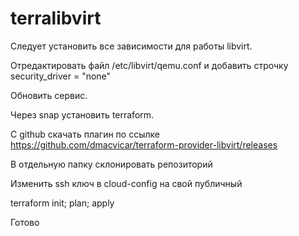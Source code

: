 # terralibvirt

Следует установить все зависимости для работы libvirt.

Отредактировать файл /etc/libvirt/qemu.conf и добавить строчку security_driver = "none"

Обновить сервис.

Через snap установить terraform.

С github скачать плагин по ссылке https://github.com/dmacvicar/terraform-provider-libvirt/releases

В отдельную папку склонировать репозиторий

Изменить ssh ключ в cloud-config на свой публичный

terraform init; plan; apply

Готово
